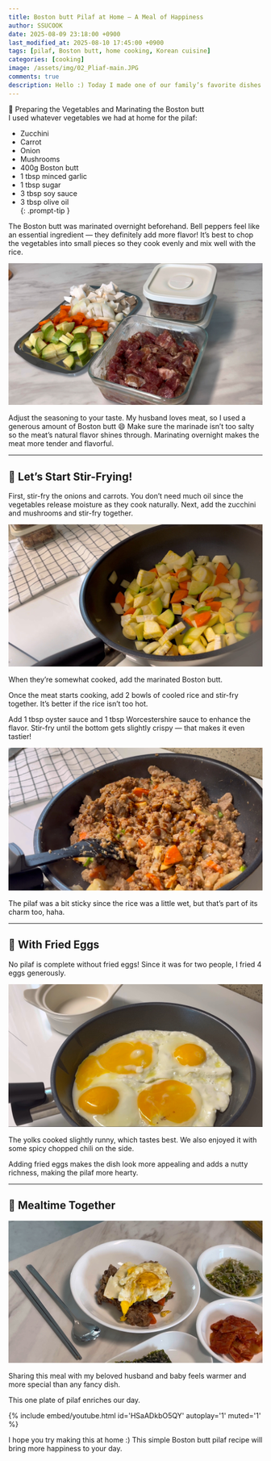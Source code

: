 ```yaml
---
title: Boston butt Pilaf at Home – A Meal of Happiness
author: SSUCOOK
date: 2025-08-09 23:18:00 +0900
last_modified_at: 2025-08-10 17:45:00 +0900
tags: [pilaf, Boston butt, home cooking, Korean cuisine]
categories: [cooking]
image: /assets/img/02_Pliaf-main.JPG
comments: true
description: Hello :) Today I made one of our family’s favorite dishes — Boston butt pilaf. My husband especially loves it, and it’s a simple recipe packed with flavor that makes a satisfying meal.
---
```


🧅 Preparing the Vegetables and Marinating the Boston butt  
I used whatever vegetables we had at home for the pilaf:  

>
- Zucchini  
- Carrot  
- Onion  
- Mushrooms  
- 400g Boston butt  
- 1 tbsp minced garlic  
- 1 tbsp sugar  
- 3 tbsp soy sauce  
- 3 tbsp olive oil  
{: .prompt-tip }

The Boston butt was marinated overnight beforehand.
Bell peppers feel like an essential ingredient — they definitely add more flavor!
It’s best to chop the vegetables into small pieces so they cook evenly and mix well with the rice.

![재료준비](/assets/img/02_Pliaf-preparation.JPG)

Adjust the seasoning to your taste.
My husband loves meat, so I used a generous amount of Boston butt 😄
Make sure the marinade isn’t too salty so the meat’s natural flavor shines through.
Marinating overnight makes the meat more tender and flavorful.

---

## 🍳 Let’s Start Stir-Frying!

First, stir-fry the onions and carrots.
You don’t need much oil since the vegetables release moisture as they cook naturally.
Next, add the zucchini and mushrooms and stir-fry together.

![재료준비](/assets/img/02_Pliaf-Vegis.JPG)

When they’re somewhat cooked, add the marinated Boston butt.

Once the meat starts cooking, add 2 bowls of cooled rice and stir-fry together.
It’s better if the rice isn’t too hot.

Add 1 tbsp oyster sauce and 1 tbsp Worcestershire sauce to enhance the flavor.
Stir-fry until the bottom gets slightly crispy — that makes it even tastier!

![재료준비](/assets/img/02_Pliaf-main.JPG)

The pilaf was a bit sticky since the rice was a little wet, but that’s part of its charm too, haha.

---

## 🍳 With Fried Eggs

No pilaf is complete without fried eggs!
Since it was for two people, I fried 4 eggs generously.

![재료준비](/assets/img/02_Pliaf-Egg.JPG)

The yolks cooked slightly runny, which tastes best.
We also enjoyed it with some spicy chopped chili on the side.

Adding fried eggs makes the dish look more appealing and adds a nutty richness, making the pilaf more hearty.

---

## 💛 Mealtime Together

![재료준비](/assets/img/02_Pliaf-Final.JPG)

Sharing this meal with my beloved husband and baby
feels warmer and more special than any fancy dish.

This one plate of pilaf enriches our day.

{% include embed/youtube.html id='HSaADkbO5QY' autoplay='1' muted='1' %}

I hope you try making this at home :)
This simple Boston butt pilaf recipe will bring more happiness to your day.
